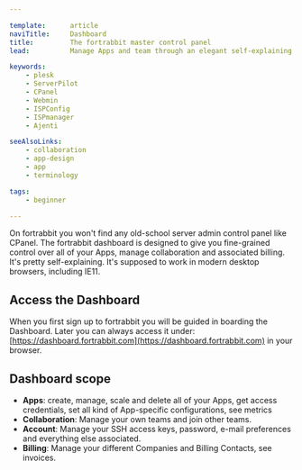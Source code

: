 ```yaml
---

template:      article
naviTitle:     Dashboard
title:         The fortrabbit master control panel
lead:          Manage Apps and team through an elegant self-explaining dashboard UI in the browser.

keywords:
    - plesk
    - ServerPilot
    - CPanel
    - Webmin
    - ISPConfig
    - ISPmanager
    - Ajenti

seeAlsoLinks:
    - collaboration
    - app-design
    - app
    - terminology

tags:
    - beginner

---
```


On fortrabbit you won't find any old-school server admin control panel like CPanel. The fortrabbit dashboard is designed to give you fine-grained control over all of your Apps, manage collaboration and associated billing. It's pretty self-explaining. It's supposed to work in modern desktop browsers, including IE11.


## Access the Dashboard

When you first sign up to fortrabbit you will be guided in boarding the Dashboard. Later you can always access it under: [https://dashboard.fortrabbit.com](https://dashboard.fortrabbit.com) in your browser.

## Dashboard scope

* **Apps**: create, manage, scale and delete all of your Apps, get access credentials, set all kind of App-specific configurations, see metrics
* **Collaboration**: Manage your own teams and join other teams.
* **Account**: Manage your SSH access keys, password, e-mail preferences and everything else associated.
* **Billing**: Manage your different Companies and Billing Contacts, see invoices.
